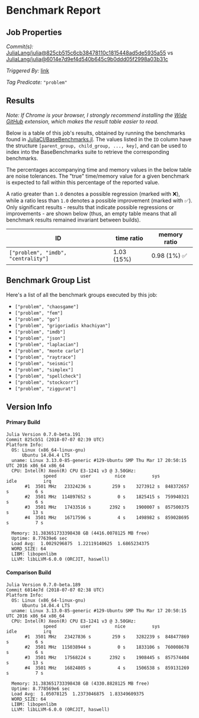 # Benchmark Report

## Job Properties

*Commit(s):* [JuliaLang/julia@825cb515c6cb38478110c1815448ad5de5935a55](https://github.com/JuliaLang/julia/commit/825cb515c6cb38478110c1815448ad5de5935a55) vs [JuliaLang/julia@6014e7d9ef4d540b645c9b0ddd05f2998a03b31c](https://github.com/JuliaLang/julia/commit/6014e7d9ef4d540b645c9b0ddd05f2998a03b31c)

*Triggered By:* [link](https://github.com/JuliaLang/julia/pull/27974#issuecomment-403191497)

*Tag Predicate:* `"problem"`

## Results

*Note: If Chrome is your browser, I strongly recommend installing the [Wide GitHub](https://chrome.google.com/webstore/detail/wide-github/kaalofacklcidaampbokdplbklpeldpj?hl=en)
extension, which makes the result table easier to read.*

Below is a table of this job's results, obtained by running the benchmarks found in
[JuliaCI/BaseBenchmarks.jl](https://github.com/JuliaCI/BaseBenchmarks.jl). The values
listed in the `ID` column have the structure `[parent_group, child_group, ..., key]`,
and can be used to index into the BaseBenchmarks suite to retrieve the corresponding
benchmarks.

The percentages accompanying time and memory values in the below table are noise tolerances. The "true"
time/memory value for a given benchmark is expected to fall within this percentage of the reported value.

A ratio greater than `1.0` denotes a possible regression (marked with :x:), while a ratio less
than `1.0` denotes a possible improvement (marked with :white_check_mark:). Only significant results - results
that indicate possible regressions or improvements - are shown below (thus, an empty table means that all
benchmark results remained invariant between builds).

| ID | time ratio | memory ratio |
|----|------------|--------------|
| `["problem", "imdb", "centrality"]` | 1.03 (15%)  | 0.98 (1%) :white_check_mark: |

## Benchmark Group List

Here's a list of all the benchmark groups executed by this job:

- `["problem", "chaosgame"]`
- `["problem", "fem"]`
- `["problem", "go"]`
- `["problem", "grigoriadis khachiyan"]`
- `["problem", "imdb"]`
- `["problem", "json"]`
- `["problem", "laplacian"]`
- `["problem", "monte carlo"]`
- `["problem", "raytrace"]`
- `["problem", "seismic"]`
- `["problem", "simplex"]`
- `["problem", "spellcheck"]`
- `["problem", "stockcorr"]`
- `["problem", "ziggurat"]`

## Version Info

#### Primary Build

```
Julia Version 0.7.0-beta.191
Commit 825cb51 (2018-07-07 02:39 UTC)
Platform Info:
  OS: Linux (x86_64-linux-gnu)
      Ubuntu 14.04.4 LTS
  uname: Linux 3.13.0-85-generic #129-Ubuntu SMP Thu Mar 17 20:50:15 UTC 2016 x86_64 x86_64
  CPU: Intel(R) Xeon(R) CPU E3-1241 v3 @ 3.50GHz: 
              speed         user         nice          sys         idle          irq
       #1  3501 MHz   23324236 s        259 s    3273912 s  848372657 s          6 s
       #2  3501 MHz  114897652 s          0 s    1825415 s  759940321 s          6 s
       #3  3501 MHz   17433516 s       2392 s    1900007 s  857500375 s         13 s
       #4  3501 MHz   16717596 s          4 s    1498982 s  859028695 s          7 s
       
  Memory: 31.383651733398438 GB (4416.0078125 MB free)
  Uptime: 8.77639e6 sec
  Load Avg:  1.0029296875  1.22119140625  1.6865234375
  WORD_SIZE: 64
  LIBM: libopenlibm
  LLVM: libLLVM-6.0.0 (ORCJIT, haswell)

```

#### Comparison Build

```
Julia Version 0.7.0-beta.189
Commit 6014e7d (2018-07-07 02:38 UTC)
Platform Info:
  OS: Linux (x86_64-linux-gnu)
      Ubuntu 14.04.4 LTS
  uname: Linux 3.13.0-85-generic #129-Ubuntu SMP Thu Mar 17 20:50:15 UTC 2016 x86_64 x86_64
  CPU: Intel(R) Xeon(R) CPU E3-1241 v3 @ 3.50GHz: 
              speed         user         nice          sys         idle          irq
       #1  3501 MHz   23427836 s        259 s    3282239 s  848477869 s          6 s
       #2  3501 MHz  115038944 s          0 s    1833106 s  760008678 s          6 s
       #3  3501 MHz   17568224 s       2392 s    1908445 s  857574404 s         13 s
       #4  3501 MHz   16824805 s          4 s    1506538 s  859131269 s          7 s
       
  Memory: 31.383651733398438 GB (4330.8828125 MB free)
  Uptime: 8.778569e6 sec
  Load Avg:  1.05078125  1.2373046875  1.83349609375
  WORD_SIZE: 64
  LIBM: libopenlibm
  LLVM: libLLVM-6.0.0 (ORCJIT, haswell)

```
